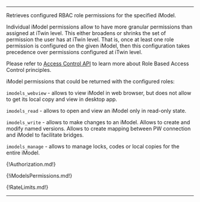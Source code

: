 ---

Retrieves configured RBAC role permissions for the specified iModel.

Individual iModel permissions allow to have more granular permissions than assigned at iTwin level. This either broadens or shrinks the set of permission the user has at iTwin level. That is, once at least one role permission is configured on the given iModel, then this configuration takes precedence over permissions configured at iTwin level.

Please refer to [Access Control API](https://developer.bentley.com/apis/access-control-v2/overview/) to learn more about Role Based Access Control principles.

iModel permissions that could be returned with the configured roles:

`imodels_webview` - allows to view iModel in web browser, but does not allow to get its local copy and view in desktop app.

`imodels_read` - allows to open and view an iModel only in read-only state.

`imodels_write` - allows to make changes to an iModel. Allows to create and modify named versions. Allows to create mapping between PW connection and iModel to facilitate bridges.

`imodels_manage` - allows to manage locks, codes or local copies for the entire iModel.

{!Authorization.md!}

{!iModelsPermissions.md!}

{!RateLimits.md!}

---